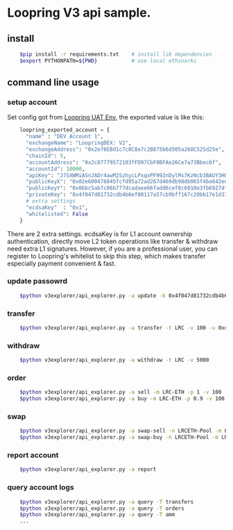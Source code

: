 # Loopring V3 api sample.

## install

```bash
    $pip install -r requirements.txt    # install lib dependencies
    $export PYTHONPATH=${PWD}           # use local ethsnarks
```

## command line usage

### setup account
Set config got from [Loopring UAT Env](https://loopring-amm.herokuapp.com/), the exported value is like this:
```python
    loopring_exported_account = {
      "name" : "DEV Account 1",
      "exchangeName": "LoopringDEX: V2",
      "exchangeAddress": "0x2e76EBd1c7c0C8e7c2B875b6d505a260C525d25e",
      "chainId": 5,
      "accountAddress": "0x2c87779572103fFD97CbF0BFAe26Ce7a73Bbec6f",
      "accountId": 10000,
      "apiKey": "J7SXWMiASnJADr4awM2SzhycLPxqxPF992nDylMs7KzNcb3BAUY3HOtQV2bWQGR0",
      "publicKeyX": "0x02e600476845fcfd95a72ad267d469db98db065f4ba642ee1d99d7e7f4d37d54",
      "publicKeyY": "0x06bc5ab7c06b777dcadaee66fadd6cef8c6010e3fb6927df88acecf5d8b006a1",
      "privateKey": "0x4f047d81732cdb4b6ef00117a57cb9bff167c20bb17e1d375947db4aa561ee9",
      # extra settings
      "ecdsaKey"  : "0x1",
      "whitelisted": False
    }
```
There are 2 extra settings. ecdsaKey is for L1 account ownership authentication, directly move L2 token operations like transfer & withdraw need extra L1 signatures. However, if you are a professional user, you can register to Loopring's whitelist to skip this step, which makes transfer especially payment convenient & fast.

### update passowrd

```bash
    $python v3explorer/api_explorer.py -a update -k 0x4f047d81732cdb4b6ef00117a57cb9bff167c20bb17e1d375947db4aa561ee9
```

### transfer

```bash
    $python v3explorer/api_explorer.py -a transfer -t LRC -v 100 -u 0xd854872f17c2783ae9d89e7b2a29cd72ec2a74ff
```

### withdraw

```bash
    $python v3explorer/api_explorer.py -a withdraw -t LRC -v 5000
```

### order

```bash
    $python v3explorer/api_explorer.py -a sell -m LRC-ETH -p 1 -v 100
    $python v3explorer/api_explorer.py -a buy -m LRC-ETH -p 0.9 -v 100
```

### swap

```bash
    $python v3explorer/api_explorer.py -a swap-sell -n LRCETH-Pool -m LRC-ETH -p 1.0 -v 100
    $python v3explorer/api_explorer.py -a swap-buy -n LRCETH-Pool -m LRC-ETH -p 0.9 -v 100
```

### report account
```bash
    $python v3explorer/api_explorer.py -a report
```

### query account logs
```bash
    $python v3explorer/api_explorer.py -a query -T transfers
    $python v3explorer/api_explorer.py -a query -T orders
    $python v3explorer/api_explorer.py -a query -T amm
    ...
```
